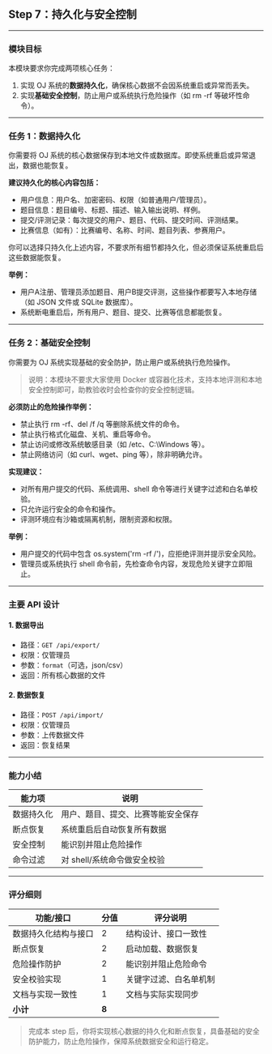 ## Step 7：持久化与安全控制

---

### 模块目标

本模块要求你完成两项核心任务：

1. 实现 OJ 系统的**数据持久化**，确保核心数据不会因系统重启或异常而丢失。
2. 实现**基础安全控制**，防止用户或系统执行危险操作（如 rm -rf 等破坏性命令）。

---

### 任务 1：数据持久化

你需要将 OJ 系统的核心数据保存到本地文件或数据库。即使系统重启或异常退出，数据也能恢复。

**建议持久化的核心内容包括：**
- 用户信息：用户名、加密密码、权限（如普通用户/管理员）。
- 题目信息：题目编号、标题、描述、输入输出说明、样例。
- 提交/评测记录：每次提交的用户、题目、代码、提交时间、评测结果。
- 比赛信息（如有）：比赛编号、名称、时间、题目列表、参赛用户。

你可以选择只持久化上述内容，不要求所有细节都持久化，但必须保证系统重启后这些数据能恢复。

**举例：**
- 用户A注册、管理员添加题目、用户B提交评测，这些操作都要写入本地存储（如 JSON 文件或 SQLite 数据库）。
- 系统断电重启后，所有用户、题目、提交、比赛等信息都能恢复。

---

### 任务 2：基础安全控制

你需要为 OJ 系统实现基础的安全防护，防止用户或系统执行危险操作。

> 说明：本模块不要求大家使用 Docker 或容器化技术，支持本地评测和本地安全控制即可，助教验收时会检查你的安全控制逻辑。

**必须防止的危险操作举例：**
- 禁止执行 rm -rf、del /f /q 等删除系统文件的命令。
- 禁止执行格式化磁盘、关机、重启等命令。
- 禁止访问或修改系统敏感目录（如 /etc、C:\Windows 等）。
- 禁止网络访问（如 curl、wget、ping 等），除非明确允许。

**实现建议：**
- 对所有用户提交的代码、系统调用、shell 命令等进行关键字过滤和白名单校验。
- 只允许运行安全的命令和操作。
- 评测环境应有沙箱或隔离机制，限制资源和权限。

**举例：**
- 用户提交的代码中包含 os.system('rm -rf /')，应拒绝评测并提示安全风险。
- 管理员或系统执行 shell 命令前，先检查命令内容，发现危险关键字立即阻止。

---

### 主要 API 设计

#### 1. 数据导出
- 路径：`GET /api/export/`
- 权限：仅管理员
- 参数：`format`（可选，json/csv）
- 返回：所有核心数据的文件

#### 2. 数据恢复
- 路径：`POST /api/import/`
- 权限：仅管理员
- 参数：上传数据文件
- 返回：恢复结果

---

### 能力小结

| 能力项         | 说明                       |
| -------------- | -------------------------- |
| 数据持久化     | 用户、题目、提交、比赛等能安全保存 |
| 断点恢复       | 系统重启后自动恢复所有数据  |
| 安全控制       | 能识别并阻止危险操作        |
| 命令过滤       | 对 shell/系统命令做安全校验 |

---

### 评分细则

| 功能/接口                | 分值 | 评分说明                         |
|--------------------------|------|----------------------------------|
| 数据持久化结构与接口     | 2    | 结构设计、接口一致性              |
| 断点恢复                 | 2    | 启动加载、数据恢复                |
| 危险操作防护             | 2    | 能识别并阻止危险命令              |
| 安全校验实现             | 1    | 关键字过滤、白名单机制            |
| 文档与实现一致性         | 1    | 文档与实际实现同步                |
| **小计**                 | **8**|                                  |

> 完成本 step 后，你将实现核心数据的持久化和断点恢复，具备基础的安全防护能力，防止危险操作，保障系统数据安全和运行稳定。